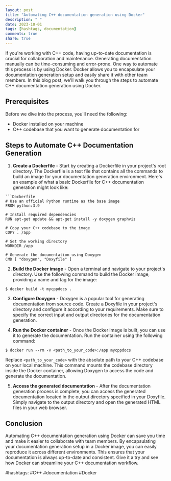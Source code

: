 ```yaml
---
layout: post
title: "Automating C++ documentation generation using Docker"
description: " "
date: 2023-10-01
tags: [hashtags, documentation]
comments: true
share: true
---
```


If you're working with C++ code, having up-to-date documentation is crucial for collaboration and maintenance. Generating documentation manually can be time-consuming and error-prone. One way to automate this process is by using Docker. Docker allows you to encapsulate your documentation generation setup and easily share it with other team members. In this blog post, we'll walk you through the steps to automate C++ documentation generation using Docker.

## Prerequisites

Before we dive into the process, you'll need the following:

- Docker installed on your machine
- C++ codebase that you want to generate documentation for

## Steps to Automate C++ Documentation Generation

1. **Create a Dockerfile** - Start by creating a Dockerfile in your project's root directory. The Dockerfile is a text file that contains all the commands to build an image for your documentation generation environment. Here's an example of what a basic Dockerfile for C++ documentation generation might look like:

```
```Dockerfile
# Use an official Python runtime as the base image
FROM python:3.9

# Install required dependencies
RUN apt-get update && apt-get install -y doxygen graphviz

# Copy your C++ codebase to the image
COPY . /app

# Set the working directory
WORKDIR /app

# Generate the documentation using Doxygen
CMD [ "doxygen", "Doxyfile" ]
``` 

2. **Build the Docker image** - Open a terminal and navigate to your project's directory. Use the following command to build the Docker image, providing a name and tag for the image:

```
$ docker build -t mycppdocs .

```
  
3. **Configure Doxygen** - Doxygen is a popular tool for generating documentation from source code. Create a Doxyfile in your project's directory and configure it according to your requirements. Make sure to specify the correct input and output directories for the documentation generation.

4. **Run the Docker container** - Once the Docker image is built, you can use it to generate the documentation. Run the container using the following command:

```
$ docker run --rm -v <path_to_your_code>:/app mycppdocs

```

Replace `<path_to_your_code>` with the absolute path to your C++ codebase on your local machine. This command mounts the codebase directory inside the Docker container, allowing Doxygen to access the code and generate the documentation.

5. **Access the generated documentation** - After the documentation generation process is complete, you can access the generated documentation located in the output directory specified in your Doxyfile. Simply navigate to the output directory and open the generated HTML files in your web browser.

## Conclusion

Automating C++ documentation generation using Docker can save you time and make it easier to collaborate with team members. By encapsulating your documentation generation setup in a Docker image, you can easily reproduce it across different environments. This ensures that your documentation is always up-to-date and consistent. Give it a try and see how Docker can streamline your C++ documentation workflow.

#hashtags: #C++ #documentation #Docker